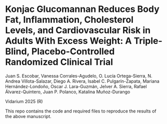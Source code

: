 # Konjac Glucomannan Reduces Body Fat, Inflammation, Cholesterol Levels, and Cardiovascular Risk in Adults With Excess Weight: A Triple-Blind, Placebo-Controlled Randomized Clinical Trial

Juan S. Escobar, Vanessa Corrales-Agudelo, O. Lucía Ortega-Sierra, N. Andrea Villota-Salazar, Diego A. Rivera, Isabel C. Pulgarín-Zapata, Mariana Hernández-Londoño, Oscar J. Lara-Guzmán, Jelver A. Sierra, Rafael Álvarez-Quintero, Juan P. Polanco, Katalina Muñoz-Durango

Vidarium 2025 (R)

This repo contains the code and required files to reproduce the results of the above manuscript.
